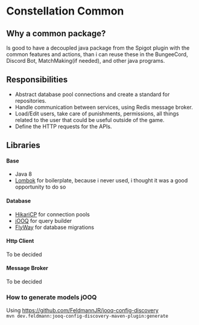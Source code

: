# Constellation Common

## Why a common package?
Is good to have a decoupled java package from the Spigot plugin with the common features and actions, than i can reuse these in the BungeeCord, Discord Bot, MatchMaking(if needed), and other java programs.

## Responsibilities
* Abstract database pool connections and create a standard for repositories.
* Handle communication between services, using Redis message broker.
* Load/Edit users, take care of punishments, permissions,  all things related to the user that could be useful outside of the game.
* Define the HTTP requests for the APIs.

## Libraries
#### Base
* Java 8
* [Lombok](https://github.com/rzwitserloot/lombok) for boilerplate, because i never used, i thought it was a good opportunity to do so
#### Database
* [HikariCP](https://github.com/brettwooldridge/HikariCP) for connection pools
* [jOOQ](https://github.com/jOOQ/jOOQ) for query builder
* [FlyWay](https://github.com/flyway/flyway) for database migrations
#### Http Client
To be decided
#### Message Broker
To be decided


### How to generate models jOOQ
Using https://github.com/FeldmannJR/jooq-config-discovery  
``mvn dev.feldmann:jooq-config-discovery-maven-plugin:generate``